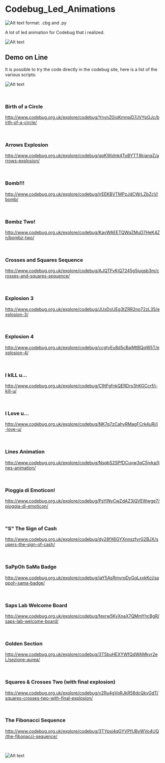 # Codebug_Led_Animations

![Alt text](https://raw.githubusercontent.com/JonnyBanana/Codebug_Led_Animations/master/IMG/cb.jpg) format: .cbg and .py

A lot of led animation for Codebug that i realized. 


![Alt text](https://raw.githubusercontent.com/JonnyBanana/Codebug_Led_Animations/master/IMG/codebug.png)


<h2>Demo on Line</h2>

It is possible to try the code directly in the codebug site, here is a list of the various scripts:


![Alt text](https://github.com/JonnyBanana/Codebug_Led_Animations/blob/master/IMG/giphy.gif)

</BR>

<h3>Birth of a Circle</h3>

http://www.codebug.org.uk/explore/codebug/YnynZGioKmnpjD7JVYpGJc/birth-of-a-circle/

</BR>

<h3>Arrows Explosion</h3>

http://www.codebug.org.uk/explore/codebug/gpKWidnk4ToBYTT8kjanqZ/arrows-explosion/


</BR>

<h3>Bomb!!!</h3>

http://www.codebug.org.uk/explore/codebug/jrEEKBVTMPzJdCWrLZbZcV/bomb/


</BR>


<h3>Bombz Two!</h3>

http://www.codebug.org.uk/explore/codebug/KavWAEETQWqZMuD7HeK4Zn/bombz-two/


</BR>

<h3>Crosses and Squares Sequence</h3>

http://www.codebug.org.uk/explore/codebug/AJQTFvKjQ7245g5jugsb3m/crosses-and-squares-sequence/


</BR>

<h3>Explosion 3</h3>

http://www.codebug.org.uk/explore/codebug/JUxDoUEg3tZRR2no72zL35/explosion-3/


</BR>

<h3>Explosion 4</h3>

http://www.codebug.org.uk/explore/codebug/ccgtyEu8d5cBajMtBQqW5T/explosion-4/


</BR>

<h3>I kILL u...</h3>

http://www.codebug.org.uk/explore/codebug/C9tFgfnkQERDrs3hKGCcrf/i-kill-u/


</BR>

<h3>I Love u...</h3>

http://www.codebug.org.uk/explore/codebug/NK7q7zCahyRMagFCrk4uRi/i-love-u/


</BR>

<h3>Lines Animation</h3>

http://www.codebug.org.uk/explore/codebug/NsqbS2SPfDCuyw3qC5jvka/lines-animation/


</BR>

<h3>Pioggia di Emoticon!</h3>

http://www.codebug.org.uk/explore/codebug/PsYiNyCwZdAZ3jQVEWwge7/pioggia-di-emoticon/


</BR>

<h3>"S" The Sign of Cash</h3>

http://www.codebug.org.uk/explore/codebug/dy28fX6GYXnnszfvrG2BJX/supers-the-sign-of-cash/


</BR>

<h3>SaPpOh SaMa Badge</h3>

http://www.codebug.org.uk/explore/codebug/jaY5AsRmvrqDyGqLxxkKcj/sappoh-sama-badge/


</BR>

<h3>Saps Lab Welcome Board</h3>

http://www.codebug.org.uk/explore/codebug/fexrw5KyXnaX7QMmYhcBgR/saps-lab-welcome-board/


</BR>

<h3>Golden Section</h3>

http://www.codebug.org.uk/explore/codebug/3T5buHEXYWfQdWAMkyr2eL/sezione-aurea/


</BR>

<h3>Squares & Crosses Two (with final explosion)</h3>

http://www.codebug.org.uk/explore/codebug/v2Ru4gVoRJkR58dcQkyGdT/squares-crosses-two-with-final-explosion/


</BR>

<h3>The Fibonacci Sequence</h3>

http://www.codebug.org.uk/explore/codebug/3TYpsj4qGYVPfUByWVo4UQ/the-fibonacci-sequence/


</BR>

![Alt text](https://media.giphy.com/media/1hMgA3XGdxiOqRUhoE/giphy.gif)

</BR>




